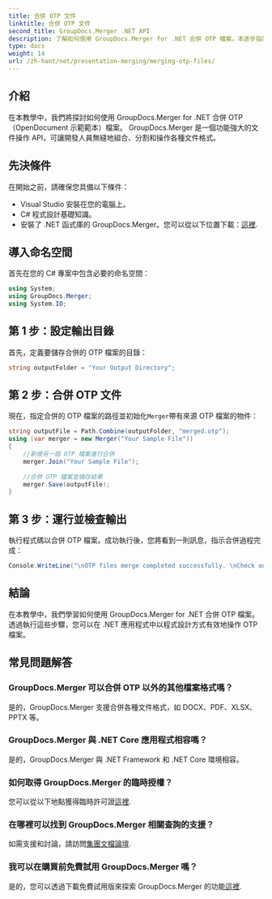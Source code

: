 ```yaml
---
title: 合併 OTP 文件
linktitle: 合併 OTP 文件
second_title: GroupDocs.Merger .NET API
description: 了解如何使用 GroupDocs.Merger for .NET 合併 OTP 檔案。本逐步指南將引導您無縫地完成整個過程。
type: docs
weight: 14
url: /zh-hant/net/presentation-merging/merging-otp-files/
---
```

## 介紹
在本教學中，我們將探討如何使用 GroupDocs.Merger for .NET 合併 OTP（OpenDocument 示範範本）檔案。 GroupDocs.Merger 是一個功能強大的文件操作 API，可讓開發人員無縫地組合、分割和操作各種文件格式。
## 先決條件
在開始之前，請確保您具備以下條件：
- Visual Studio 安裝在您的電腦上。
- C# 程式設計基礎知識。
- 安裝了 .NET 函式庫的 GroupDocs.Merger。您可以從以下位置下載：[這裡](https://releases.groupdocs.com/merger/net/).

## 導入命名空間
首先在您的 C# 專案中包含必要的命名空間：
```csharp
using System; 
using GroupDocs.Merger;
using System.IO;
```
## 第 1 步：設定輸出目錄
首先，定義要儲存合併的 OTP 檔案的目錄：
```csharp
string outputFolder = "Your Output Directory";
```
## 第 2 步：合併 OTP 文件
現在，指定合併的 OTP 檔案的路徑並初始化`Merger`帶有來源 OTP 檔案的物件：
```csharp
string outputFile = Path.Combine(outputFolder, "merged.otp");
using (var merger = new Merger("Your Sample File"))
{
    //新增另一個 OTP 檔案進行合併
    merger.Join("Your Sample File");
    
    //合併 OTP 檔案並儲存結果
    merger.Save(outputFile);
}
```
## 第 3 步：運行並檢查輸出
執行程式碼以合併 OTP 檔案。成功執行後，您將看到一則訊息，指示合併過程完成：
```csharp
Console.WriteLine("\nOTP files merge completed successfully. \nCheck output in {0}", outputFolder);
```

## 結論
在本教學中，我們學習如何使用 GroupDocs.Merger for .NET 合併 OTP 檔案。透過執行這些步驟，您可以在 .NET 應用程式中以程式設計方式有效地操作 OTP 檔案。

## 常見問題解答
### GroupDocs.Merger 可以合併 OTP 以外的其他檔案格式嗎？
是的，GroupDocs.Merger 支援合併各種文件格式，如 DOCX、PDF、XLSX、PPTX 等。
### GroupDocs.Merger 與 .NET Core 應用程式相容嗎？
是的，GroupDocs.Merger 與 .NET Framework 和 .NET Core 環境相容。
### 如何取得 GroupDocs.Merger 的臨時授權？
您可以從以下地點獲得臨時許可證[這裡](https://purchase.groupdocs.com/temporary-license/).
### 在哪裡可以找到 GroupDocs.Merger 相關查詢的支援？
如需支援和討論，請訪問[集團文檔論壇](https://forum.groupdocs.com/c/merger/32).
### 我可以在購買前免費試用 GroupDocs.Merger 嗎？
是的，您可以透過下載免費試用版來探索 GroupDocs.Merger 的功能[這裡](https://releases.groupdocs.com/).
